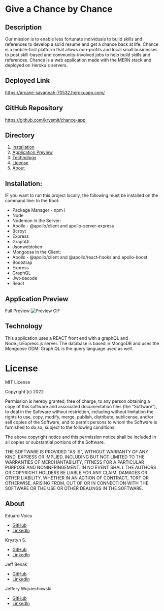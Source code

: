 # Give a Chance by Chance 

## Description 
Our mission is to enable less fortunate individuals to build skills and references to develop a solid resume and get a chance back at life. 
Chance is a mobile-first platform that allows non-profits and local small businesses to post skill-based and community-involved jobs to help build skills and references. Chance is a web application made with the MERN stack and deployed on Heroku's servers.

## Deployed Link
https://arcane-savannah-70532.herokuapp.com/

## GitHub Repository
https://github.com/krysmit/chance-app

## Directory
1. [Installation](#installation)
2. [Application Preview](#application_preview)
3. [Technology](#technology)
4. [License](#license)
5. [About](#about)



## Installation:
IF you want to run this project locally, the following must be installed on the command line:
In the Root:
* Package Manager - npm i
* Node
* Nodemon
In the Server:
* Apollo - @apollo/client and apollo-server-express
* Bcrpyt
* Express
* GraphQL
* Jsonwebtoken
* Mongoose
In the Client:
* Apollo - @apollo/client and @apollo/react-hooks and apollo-boost
* Bootstrap
* Express
* GraphQL
* Jwt-decode
* React

## Application Preview
Full Preview
![Preview GIF](images/)

## Technology
This application uses a REACT front end with a graphQL and Node.js/Express.js server.
The database is based in MongoDB and uses the Mongoose ODM. Graph QL is the query language used as well.

# License

MIT License

Copyright (c) 2022

Permission is hereby granted, free of charge, to any person obtaining a copy
of this software and associated documentation files (the "Software"), to deal
in the Software without restriction, including without limitation the rights
to use, copy, modify, merge, publish, distribute, sublicense, and/or sell
copies of the Software, and to permit persons to whom the Software is
furnished to do so, subject to the following conditions:

The above copyright notice and this permission notice shall be included in all
copies or substantial portions of the Software.

THE SOFTWARE IS PROVIDED "AS IS", WITHOUT WARRANTY OF ANY KIND, EXPRESS OR
IMPLIED, INCLUDING BUT NOT LIMITED TO THE WARRANTIES OF MERCHANTABILITY,
FITNESS FOR A PARTICULAR PURPOSE AND NONINFRINGEMENT. IN NO EVENT SHALL THE
AUTHORS OR COPYRIGHT HOLDERS BE LIABLE FOR ANY CLAIM, DAMAGES OR OTHER
LIABILITY, WHETHER IN AN ACTION OF CONTRACT, TORT OR OTHERWISE, ARISING FROM,
OUT OF OR IN CONNECTION WITH THE SOFTWARE OR THE USE OR OTHER DEALINGS IN THE
SOFTWARE.

## About
Eduard Voicu
- [GitHub](https://github.com/eduardvoicu)
- [LinkedIn](https://www.linkedin.com/in/eduardvoicu/)

Krystyn S.
- [GitHub](https://github.com/krysmit)
- [LinkedIn](https://www.linkedin.com/in/krystyn-smith-37477694/)

Jeff Benak
- [GitHub](https://github.com/jeffbenak)
- [LinkedIn](https://www.linkedin.com/in/krystyn-smith-37477694/)

Jeffery Wojciechowski
- [GitHub](https://github.com/Jefferywojo98)
- [LinkedIn](https://www.linkedin.com/in/jeffery-wojciechowski-b22130212/)